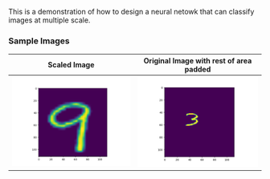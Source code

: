 
This is a demonstration of how to design a neural netowk that can classify images at multiple scale. 

### Sample Images

| Scaled Image                                              | Original Image with rest of area padded                   |
| ----------------------------------------------------------|---------------------------------------------------------- |
|![mnist images](./assets/Figure_1.png "Logo Title Text 1") | ![mnist images](./assets/Figure_2.png "Logo Title Text 1")|

